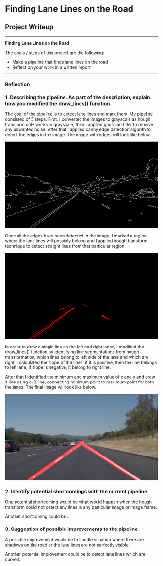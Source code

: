 # **Finding Lane Lines on the Road** 

## Project Writeup

---

**Finding Lane Lines on the Road**

The goals / steps of this project are the following:
* Make a pipeline that finds lane lines on the road
* Reflect on your work in a written report


[//]: # (Image References)

[cannyimage]: ./examples/cannyimage.jpg?raw=true "CannyImage"
[houghimage]: ./examples/houghimage.jpg?raw=true "HoughImage"
[finalimage]: ./examples/finalimage.jpg?raw=true "FinalImage"
---

### Reflection

### 1. Describing the pipeline. As part of the description, explain how you modified the draw_lines() function.

The goal of the pipeline is to detect lane lines and mark them. My pipeline consisted of 5 steps. First, I converted the images to grayscale as hough transform only works in grayscale, then I applied gaussian filter to remove any unwanted noise. After that I applied canny edge detection algorith to detect the edges in the image. The image with edges will look like below.

![Canny Edge](examples/cannyimage.jpg?raw=true)

Once all the edges have been detected in the image, I marked a region where the lane lines will possibly belong and I applied hough transform technique to detect straight lines from that particular region.

![Hough Transformation][houghimage]


In order to draw a single line on the left and right lanes, I modified the draw_lines() function by identifying line segmentations from hough transformation, which lines belong to left side of the lane and which are right. I calculated the slope of the lines, if it is positive, then the line belongs to left lane, if slope is negative, it belong to right line.

After that I identified the minimum and maximum value of x and y and drew a line using cv2.line, connecting minimum point to maximum point for both the lanes. The final image will look like below.

![Lane lines][finalimage]



### 2. Identify potential shortcomings with the current pipeline


One potential shortcoming would be what would happen when the hough transform could not detect any lines in any particular image or image frame. 

Another shortcoming could be ...


### 3. Suggestion of possible improvements to the pipeline

A possible improvement would be to handle situation where there are shadows on the road or the lane lines are not perfectly visible.

Another potential improvement could be to detect lane lines which are curved.
